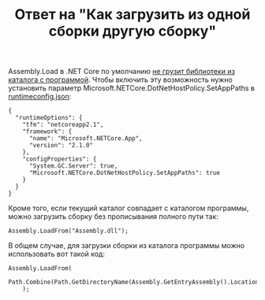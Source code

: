 ﻿---
title: "Ответ на \"Как загрузить из одной сборки другую сборку\""
se.owner.user_id: 240512
se.owner.display_name: "MSDN.WhiteKnight"
se.owner.link: "https://ru.stackoverflow.com/users/240512/msdn-whiteknight"
se.answer_id: 1156743
se.question_id: 1155963
se.post_type: answer
se.is_accepted: False
---
<p>Assembly.Load в .NET Core по умолчанию <a href="https://github.com/dotnet/runtime/issues/8045" rel="nofollow noreferrer">не грузит библиотеки из каталога с программой</a>. Чтобы включить эту возможность нужно установить параметр Microsoft.NETCore.DotNetHostPolicy.SetAppPaths в <a href="https://docs.microsoft.com/en-us/dotnet/core/run-time-config/#runtimeconfigjson" rel="nofollow noreferrer">runtimeconfig.json</a>:</p>

<pre><code>{
  &quot;runtimeOptions&quot;: {
    &quot;tfm&quot;: &quot;netcoreapp2.1&quot;,
    &quot;framework&quot;: {
      &quot;name&quot;: &quot;Microsoft.NETCore.App&quot;,
      &quot;version&quot;: &quot;2.1.0&quot;
    },
    &quot;configProperties&quot;: {
      &quot;System.GC.Server&quot;: true,
      &quot;Microsoft.NETCore.DotNetHostPolicy.SetAppPaths&quot;: true
    }
  }
}
</code></pre>
<p>Кроме того, если текущий каталог совпадает с каталогом программы, можно загрузить сборку без прописывания полного пути так:</p>

<pre><code>Assembly.LoadFrom(&quot;Assembly.dll&quot;);
</code></pre>
<p>В общем случае, для загрузки сборки из каталога программы можно использовать вот такой код:</p>

<pre><code>Assembly.LoadFrom(
    Path.Combine(Path.GetDirectoryName(Assembly.GetEntryAssembly().Location),&quot;Assembly.dll&quot;)
    );
</code></pre>
